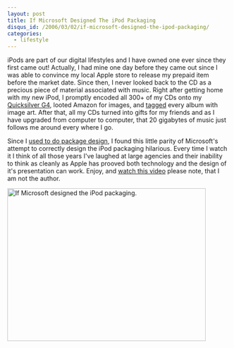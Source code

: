 ```yaml
--- 
layout: post
title: If Microsoft Designed The iPod Packaging
disqus_id: /2006/03/02/if-microsoft-designed-the-ipod-packaging/
categories: 
  - lifestyle
---
```


<p>
  iPods are part of our digital lifestyles and I have owned one ever since they first came out! Actually, I had mine one day before they came out since I was able to convince my local Apple store to release my prepaid item before the market date. Since then, I never looked back to the CD as a precious piece of material associated with music. Right after getting home with my new iPod, I promptly encoded all 300+ of my CDs onto my <a href="http://en.wikipedia.org/wiki/Power_Mac_G4">Quicksilver G4</a>, looted Amazon for images, and <a href="http://en.wikipedia.org/wiki/ID3_tag">tagged</a> every album with image art. After that, all my CDs turned into gifts for  my friends and as I have upgraded from computer to computer, that 20 gigabytes of music just follows me around every where I go.
</p>

<p>
  Since I <a href="/pages/resume.html">used to do package design</a>, I  found this little parity of Microsoft's attempt to correctly design the iPod packaging hilarious. Every time I watch it I think of all those years I've laughed at large agencies and their inability to think as cleanly as Apple has prooved both technology and the design of it's presentation can work. Enjoy, and <a href="http://youtube.com/watch?v=aeXAcwriid0&amp;search=microsoft ipod">watch this video</a> please note, that I am not the author.
</p>

<div class="center">
  <a href="http://youtube.com/watch?v=aeXAcwriid0&amp;search=microsoft ipod" class="nobor">
    <img src="/assets/ms-ipod-redesign.jpg" alt="If Microsoft designed the iPod packaging." width="450" height="347" />
  </a>
</div>

